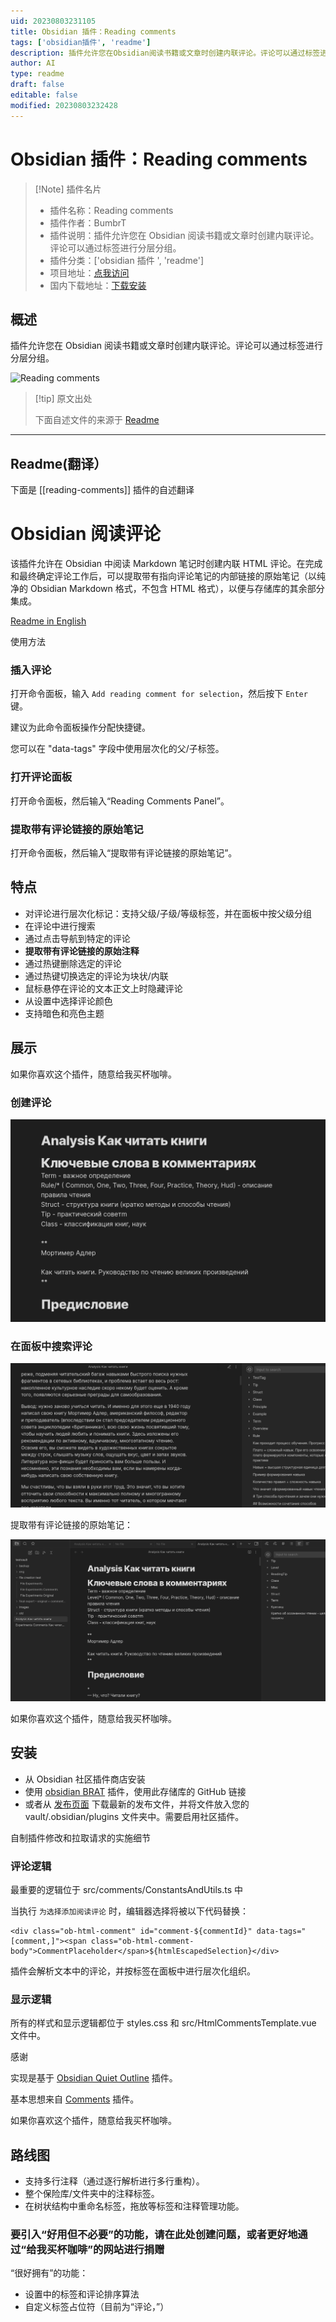 ```yaml
---
uid: 20230803231105
title: Obsidian 插件：Reading comments
tags: ['obsidian插件', 'readme']
description: 插件允许您在Obsidian阅读书籍或文章时创建内联评论。评论可以通过标签进行分层分组。
author: AI
type: readme
draft: false
editable: false
modified: 20230803232428
---
```


# Obsidian 插件：Reading comments

> [!Note] 插件名片
> - 插件名称：Reading comments
> - 插件作者：BumbrT
> - 插件说明：插件允许您在 Obsidian 阅读书籍或文章时创建内联评论。评论可以通过标签进行分层分组。
> - 插件分类：['obsidian 插件 ', 'readme']
> - 项目地址：[点我访问](https://github.com/BumbrT/obsidian-reading-comments)
> - 国内下载地址：[下载安装](https://pkmer.cn/products/plugin/pluginMarket/?reading-comments)

## 概述

插件允许您在 Obsidian 阅读书籍或文章时创建内联评论。评论可以通过标签进行分层分组。

![Reading comments](https://cdn.pkmer.cn/covers/reading-comments.gif!pkmer)

> [!tip] 原文出处
>
>下面自述文件的来源于 [Readme](https://ghproxy.net/https://raw.githubusercontent.com/BumbrT/obsidian-reading-comments/master/README.md)
>

---

## Readme(翻译）

下面是 [[reading-comments]] 插件的自述翻译

# Obsidian 阅读评论

该插件允许在 Obsidian 中阅读 Markdown 笔记时创建内联 HTML 评论。在完成和最终确定评论工作后，可以提取带有指向评论笔记的内部链接的原始笔记（以纯净的 Obsidian Markdown 格式，不包含 HTML 格式），以便与存储库的其余部分集成。

[Readme in English](https://github.com/BumbrT/obsidian-reading-comments/blob/master/README.md)

使用方法

### 插入评论

打开命令面板，输入 `Add reading comment for selection`，然后按下 `Enter` 键。

建议为此命令面板操作分配快捷键。

您可以在 "data-tags" 字段中使用层次化的父/子标签。

### 打开评论面板

打开命令面板，然后输入“Reading Comments Panel”。

### 提取带有评论链接的原始笔记

打开命令面板，然后输入“提取带有评论链接的原始笔记”。

## 特点

- 对评论进行层次化标记：支持父级/子级/等级标签，并在面板中按父级分组
- 在评论中进行搜索
- 通过点击导航到特定的评论
- **提取带有评论链接的原始注释**
- 通过热键删除选定的评论
- 通过热键切换选定的评论为块状/内联
- 鼠标悬停在评论的文本正文上时隐藏评论
- 从设置中选择评论颜色
- 支持暗色和亮色主题

## 展示

如果你喜欢这个插件，随意给我买杯咖啡。

### 创建评论

![创建评论](https://raw.githubusercontent.com/BumbrT/obsidian-reading-comments/master/resources/create-comment-ru.gif)

### 在面板中搜索评论

![搜索评论](https://raw.githubusercontent.com/BumbrT/obsidian-reading-comments/master/resources/navigate-comment-ru.gif)

提取带有评论链接的原始笔记：

![提取原始笔记](https://raw.githubusercontent.com/BumbrT/obsidian-reading-comments/master/resources/extract-original-ru.gif)

如果你喜欢这个插件，随意给我买杯咖啡。

## 安装

- 从 Obsidian 社区插件商店安装
- 使用 [obsidian BRAT](https://github.com/TfTHacker/obsidian42-brat) 插件，使用此存储库的 GitHub 链接
- 或者从 [发布页面](https://github.com/BumbrT/obsidian-reading-comments/releases) 下载最新的发布文件，并将文件放入您的 vault/.obsidian/plugins 文件夹中。需要启用社区插件。

自制插件修改和拉取请求的实施细节

### 评论逻辑

最重要的逻辑位于 src/comments/ConstantsAndUtils.ts 中

当执行 `为选择添加阅读评论` 时，编辑器选择将被以下代码替换：

```
<div class="ob-html-comment" id="comment-${commentId}" data-tags="[comment,]"><span class="ob-html-comment-body">CommentPlaceholder</span>${htmlEscapedSelection}</div>
```

插件会解析文本中的评论，并按标签在面板中进行层次化组织。

### 显示逻辑

所有的样式和显示逻辑都位于 styles.css 和 src/HtmlCommentsTemplate.vue 文件中。

感谢

实现是基于 [Obsidian Quiet Outline](https://github.com/guopenghui/obsidian-quiet-outline) 插件。

基本思想来自 [Comments](https://github.com/Darakah/obsidian-comments-plugin) 插件。

如果你喜欢这个插件，随意给我买杯咖啡。

## 路线图

- 支持多行注释（通过逐行解析进行多行重构）。
- 整个保险库/文件夹中的注释标签。
- 在树状结构中重命名标签，拖放等标签和注释管理功能。

### 要引入“好用但不必要”的功能，请在此处创建问题，或者更好地通过“给我买杯咖啡”的网站进行捐赠

“很好拥有”的功能：

- 设置中的标签和评论排序算法
- 自定义标签占位符（目前为“评论，”）



